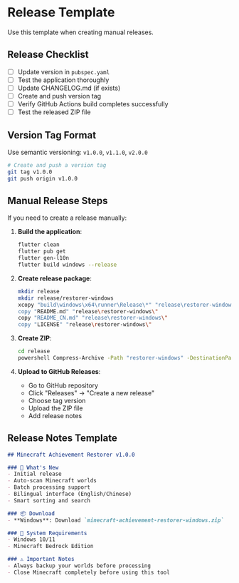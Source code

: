 # Release Template

Use this template when creating manual releases.

## Release Checklist

- [ ] Update version in `pubspec.yaml`
- [ ] Test the application thoroughly
- [ ] Update CHANGELOG.md (if exists)
- [ ] Create and push version tag
- [ ] Verify GitHub Actions build completes successfully
- [ ] Test the released ZIP file

## Version Tag Format

Use semantic versioning: `v1.0.0`, `v1.1.0`, `v2.0.0`

```bash
# Create and push a version tag
git tag v1.0.0
git push origin v1.0.0
```

## Manual Release Steps

If you need to create a release manually:

1. **Build the application**:
   ```bash
   flutter clean
   flutter pub get
   flutter gen-l10n
   flutter build windows --release
   ```

2. **Create release package**:
   ```bash
   mkdir release
   mkdir release/restorer-windows
   xcopy "build\windows\x64\runner\Release\*" "release\restorer-windows\" /E /I /H /Y
   copy "README.md" "release\restorer-windows\"
   copy "README_CN.md" "release\restorer-windows\"
   copy "LICENSE" "release\restorer-windows\"
   ```

3. **Create ZIP**:
   ```bash
   cd release
   powershell Compress-Archive -Path "restorer-windows" -DestinationPath "restorer-windows.zip"
   ```

4. **Upload to GitHub Releases**:
   - Go to GitHub repository
   - Click "Releases" → "Create a new release"
   - Choose tag version
   - Upload the ZIP file
   - Add release notes

## Release Notes Template

```markdown
## Minecraft Achievement Restorer v1.0.0

### 🎉 What's New
- Initial release
- Auto-scan Minecraft worlds
- Batch processing support
- Bilingual interface (English/Chinese)
- Smart sorting and search

### 📦 Download
- **Windows**: Download `minecraft-achievement-restorer-windows.zip`

### 🔧 System Requirements
- Windows 10/11
- Minecraft Bedrock Edition

### ⚠️ Important Notes
- Always backup your worlds before processing
- Close Minecraft completely before using this tool
```

